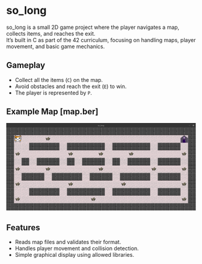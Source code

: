 # so_long

so_long is a small 2D game project where the player navigates a map, collects items, and reaches the exit.  
It’s built in C as part of the 42 curriculum, focusing on handling maps, player movement, and basic game mechanics.

## Gameplay

- Collect all the items (`C`) on the map.
- Avoid obstacles and reach the exit (`E`) to win.
- The player is represented by `P`.

## Example Map [map.ber] 

![So_long Map Example](images/so_long.png)

## Features

- Reads map files and validates their format.
- Handles player movement and collision detection.
- Simple graphical display using allowed libraries.
